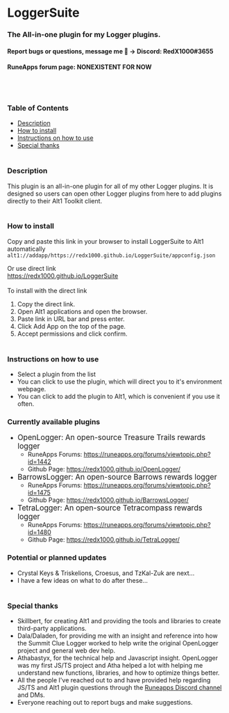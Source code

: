 # LoggerSuite
### The All-in-one plugin for my Logger plugins.
#### Report bugs or questions, message me 🙂 -> Discord: RedX1000#3655
#### RuneApps forum page: NONEXISTENT FOR NOW
<br><br>

### Table of Contents
* [Description](#description)
* [How to install](#how-to-install)
* [Instructions on how to use](#instructions-on-how-to-use)
* [Special thanks](#special-thanks) <br><br>

### Description
This plugin is an all-in-one plugin for all of my other Logger plugins. It is designed so users can open other Logger plugins from here to add plugins directly to their Alt1 Toolkit client.<br><br>

### How to install
 Copy and paste this link in your browser to install LoggerSuite to Alt1 automatically <br>
`alt1://addapp/https://redx1000.github.io/LoggerSuite/appconfig.json` <br>

 Or use direct link <br>
 https://redx1000.github.io/LoggerSuite <br><br>
To install with the direct link
1. Copy the direct link.
2. Open Alt1 applications and open the browser.
3. Paste link in URL bar and press enter.
4. Click Add App on the top of the page.
5. Accept permissions and click confirm. <br><br>

### Instructions on how to use
* Select a plugin from the list
* You can click to use the plugin, which will direct you to it's environment webpage.
* You can click to add the plugin to Alt1, which is convenient if you use it often.

### Currently available plugins
* <span style="font-size: 17px;">OpenLogger: An open-source Treasure Trails rewards logger</span>
    *  RuneApps Forums: https://runeapps.org/forums/viewtopic.php?id=1442
    *  Github Page: https://redx1000.github.io/OpenLogger/
* <span style="font-size: 17px;">BarrowsLogger: An open-source Barrows rewards logger</span>
    *  RuneApps Forums: https://runeapps.org/forums/viewtopic.php?id=1475
    *  Github Page: https://redx1000.github.io/BarrowsLogger/
* <span style="font-size: 17px;">TetraLogger: An open-source Tetracompass rewards logger</span>
    *  RuneApps Forums: https://runeapps.org/forums/viewtopic.php?id=1480
    *  Github Page: https://redx1000.github.io/TetraLogger/

### Potential or planned updates
* Crystal Keys & Triskelions, Croesus, and TzKal-Zuk are next...
* I have a few ideas on what to do after these... 
<br><br>

### Special thanks
* Skillbert, for creating Alt1 and providing the tools and libraries to create third-party applications.
* Dala/Daladen, for providing me with an insight and reference into how the Summit Clue Logger worked to help write the original OpenLogger project and general web dev help.
* Athabastyx, for the technical help and Javascript insight. OpenLogger was my first JS/TS project and Atha helped a lot with helping me understand new functions, libraries, and how to optimize things better.
* All the people I've reached out to and have provided help regarding JS/TS and Alt1 plugin questions through the [Runeapps Discord channel](https://discord.com/invite/G3SbcS8) and DMs.
* Everyone reaching out to report bugs and make suggestions. <br><br>
